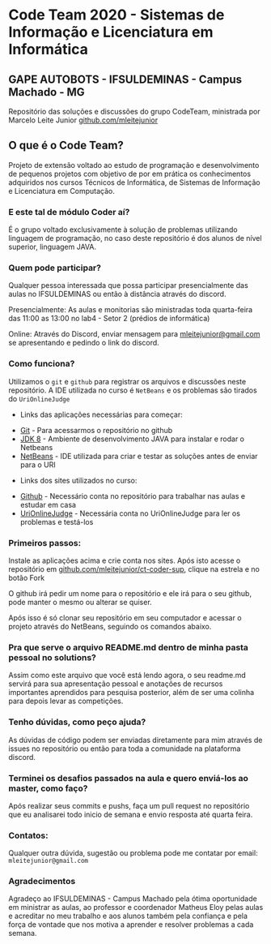 # Code Team 2020 - Sistemas de Informação e Licenciatura em Informática
## GAPE AUTOBOTS - IFSULDEMINAS - Campus Machado - MG

Repositório das soluções e discussões do grupo CodeTeam, ministrada por Marcelo Leite Junior [github.com/mleitejunior](https://github.com/mleitejunior)

## O que é o Code Team?

Projeto de extensão voltado ao estudo de programação e desenvolvimento de pequenos projetos com objetivo de por em prática os conhecimentos adquiridos nos cursos Técnicos de Informática, de Sistemas de Informação e Licenciatura em Computação.

### E este tal de módulo Coder aí?

É o grupo voltado exclusivamente à solução de problemas utilizando linguagem de programação, no caso deste repositório é dos alunos de nível superior, linguagem JAVA.

### Quem pode participar?

Qualquer pessoa interessada que possa participar presencialmente das aulas no IFSULDEMINAS ou então à distância através do discord.

Presencialmente:
As aulas e monitorias são ministradas toda quarta-feira das 11:00 as 13:00 no lab4 - Setor 2 (prédios de informática)

Online:
Através do Discord, enviar mensagem para mleitejunior@gmail.com se apresentando e pedindo o link do discord.

### Como funciona?

Utilizamos o ```git``` e ```github``` para registrar os arquivos e discussões neste repositório. A IDE utilizada no curso é ```NetBeans``` e os problemas são tirados do ```UriOnlineJudge```

- Links das aplicações necessárias para começar:


* [Git](https://git-scm.com/downloads) - Para acessarmos o repositório no github
* [JDK 8](https://www.oracle.com/java/technologies/javase-jdk8-downloads.html) - Ambiente de desenvolvimento JAVA para instalar e rodar o Netbeans
* [NetBeans](https://netbeans.org/downloads/8.0.1/?pagelang=pt_BR) - IDE utilizada para criar e testar as soluções antes de enviar para o URI

- Links dos sites utilizados no curso:

* [Github](https://github.com/) - Necessário conta no repositório para trabalhar nas aulas e estudar em casa
* [UriOnlineJudge](https://www.urionlinejudge.com.br/judge/pt) - Necessária conta no UriOnlineJudge para ler os problemas e testá-los

### Primeiros passos:

Instale as aplicações acima e crie conta nos sites. Após isto acesse o repositório em [github.com/mleitejunior/ct-coder-sup](https://github.com/mleitejunior/ct-coder-sup), clique na estrela e no botão Fork

O github irá pedir um nome para o repositório e ele irá para o seu github, pode manter o mesmo ou alterar se quiser.

Após isso é só clonar seu repositório em seu computador e acessar o projeto através do NetBeans, seguindo os comandos abaixo.

### Pra que serve o arquivo README.md dentro de minha pasta pessoal no solutions?

Assim como este arquivo que você está lendo agora, o seu readme.md servirá para sua apresentação pessoal e anotações de recursos importantes aprendidos para pesquisa posterior, além de ser uma colinha para depois levar as competições.

### Tenho dúvidas, como peço ajuda?

As dúvidas de código podem ser enviadas diretamente para mim através de issues no repositório ou então para toda a comunidade na plataforma discord.

### Terminei os desafios passados na aula e quero enviá-los ao master, como faço?

Após realizar seus commits e pushs, faça um pull request no repositório que eu analisarei todo inicio de semana e envio resposta até quarta feira.

### Contatos:

Qualquer outra dúvida, sugestão ou problema pode me contatar por email: ```mleitejunior@gmail.com```

### Agradecimentos

Agradeço ao IFSULDEMINAS - Campus Machado pela ótima oportunidade em ministrar as aulas, ao professor e coordenador Matheus Eloy pelas aulas e acreditar no meu trabalho e aos alunos também pela confiança e pela força de vontade que nos motiva a aprender e resolver problemas a cada semana.
